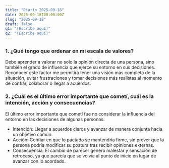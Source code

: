 ```yaml
---
title: "Diario 2025-09-18"
date: 2025-09-18T00:00:00Z
slug: "2025-09-18"
draft: false
q1: "(Escribe aquí)"
q2: "(Escribe aquí)"
---
```

### 1. ¿Qué tengo que ordenar en mi escala de valores?
Debo aprender a valorar no solo la opinión directa de una persona, sino también el grado de influencia que ejerce su entorno en sus decisiones. Reconocer este factor me permitirá tener una visión más completa de la situación, evitar frustraciones y tomar decisiones más realistas al momento de confiar, colaborar o llegar a acuerdos.

### 2. ¿Cuál es el último error importante que cometí, cuál es la intención, acción y consecuencias?
El último error importante que cometí fue no considerar la influencia del entorno en las decisiones de algunas personas.
- Intención: Llegar a acuerdos claros y avanzar de manera conjunta hacia un objetivo común.
- Acción: Confiar en que lo pactado se mantendría firme, sin prever que la persona podría modificar su postura tras recibir opiniones externas.
- Consecuencia: El cambio de parecer generó malestar y sensación de retroceso, ya que parecía que se volvía al punto de inicio en lugar de avanzar con lo acordado.